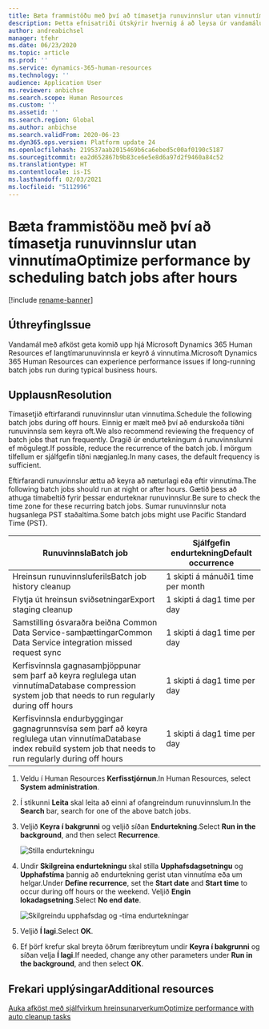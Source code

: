 ```yaml
---
title: Bæta frammistöðu með því að tímasetja runuvinnslur utan vinnutíma
description: Þetta efnisatriði útskýrir hvernig á að leysa úr vandamálum sem tengjast afköstum með Microsoft Dynamics 365 Human Resources með því að tímasetja langtímarunuvinnslu eftir vinnutíma.
author: andreabichsel
manager: tfehr
ms.date: 06/23/2020
ms.topic: article
ms.prod: ''
ms.service: dynamics-365-human-resources
ms.technology: ''
audience: Application User
ms.reviewer: anbichse
ms.search.scope: Human Resources
ms.custom: ''
ms.assetid: ''
ms.search.region: Global
ms.author: anbichse
ms.search.validFrom: 2020-06-23
ms.dyn365.ops.version: Platform update 24
ms.openlocfilehash: 219537aab2015469b6ca6ebed5c00af0190c5187
ms.sourcegitcommit: ea2d652867b9b83ce6e5e8d6a97d2f9460a84c52
ms.translationtype: HT
ms.contentlocale: is-IS
ms.lasthandoff: 02/03/2021
ms.locfileid: "5112996"
---
```

# <a name="optimize-performance-by-scheduling-batch-jobs-after-hours"></a><span data-ttu-id="fa087-103">Bæta frammistöðu með því að tímasetja runuvinnslur utan vinnutíma</span><span class="sxs-lookup"><span data-stu-id="fa087-103">Optimize performance by scheduling batch jobs after hours</span></span>

[!include [rename-banner](~/includes/cc-data-platform-banner.md)]

## <a name="issue"></a><span data-ttu-id="fa087-104">Úthreyfing</span><span class="sxs-lookup"><span data-stu-id="fa087-104">Issue</span></span>

<span data-ttu-id="fa087-105">Vandamál með afköst geta komið upp hjá Microsoft Dynamics 365 Human Resources ef langtímarunuvinnsla er keyrð á vinnutíma.</span><span class="sxs-lookup"><span data-stu-id="fa087-105">Microsoft Dynamics 365 Human Resources can experience performance issues if long-running batch jobs run during typical business hours.</span></span>

## <a name="resolution"></a><span data-ttu-id="fa087-106">Upplausn</span><span class="sxs-lookup"><span data-stu-id="fa087-106">Resolution</span></span>

<span data-ttu-id="fa087-107">Tímasetjið eftirfarandi runuvinnslur utan vinnutíma.</span><span class="sxs-lookup"><span data-stu-id="fa087-107">Schedule the following batch jobs during off hours.</span></span> <span data-ttu-id="fa087-108">Einnig er mælt með því að endurskoða tíðni runuvinnsla sem keyra oft.</span><span class="sxs-lookup"><span data-stu-id="fa087-108">We also recommend reviewing the frequency of batch jobs that run frequently.</span></span> <span data-ttu-id="fa087-109">Dragið úr endurtekningum á runuvinnslunni ef mögulegt.</span><span class="sxs-lookup"><span data-stu-id="fa087-109">If possible, reduce the recurrence of the batch job.</span></span> <span data-ttu-id="fa087-110">Í mörgum tilfellum er sjálfgefin tíðni nægjanleg.</span><span class="sxs-lookup"><span data-stu-id="fa087-110">In many cases, the default frequency is sufficient.</span></span>

<span data-ttu-id="fa087-111">Eftirfarandi runuvinnslur ættu að keyra að næturlagi eða eftir vinnutíma.</span><span class="sxs-lookup"><span data-stu-id="fa087-111">The following batch jobs should run at night or after hours.</span></span> <span data-ttu-id="fa087-112">Gætið þess að athuga tímabeltið fyrir þessar endurteknar runuvinnslur.</span><span class="sxs-lookup"><span data-stu-id="fa087-112">Be sure to check the time zone for these recurring batch jobs.</span></span> <span data-ttu-id="fa087-113">Sumar runuvinnslur nota hugsanlega PST staðaltíma.</span><span class="sxs-lookup"><span data-stu-id="fa087-113">Some batch jobs might use Pacific Standard Time (PST).</span></span>

| <span data-ttu-id="fa087-114">Runuvinnsla</span><span class="sxs-lookup"><span data-stu-id="fa087-114">Batch job</span></span> | <span data-ttu-id="fa087-115">Sjálfgefin endurtekning</span><span class="sxs-lookup"><span data-stu-id="fa087-115">Default occurrence</span></span> |
| --- | --- |
| <span data-ttu-id="fa087-116">Hreinsun runuvinnsluferils</span><span class="sxs-lookup"><span data-stu-id="fa087-116">Batch job history cleanup</span></span> | <span data-ttu-id="fa087-117">1 skipti á mánuði</span><span class="sxs-lookup"><span data-stu-id="fa087-117">1 time per month</span></span> |
| <span data-ttu-id="fa087-118">Flytja út hreinsun sviðsetningar</span><span class="sxs-lookup"><span data-stu-id="fa087-118">Export staging cleanup</span></span> | <span data-ttu-id="fa087-119">1 skipti á dag</span><span class="sxs-lookup"><span data-stu-id="fa087-119">1 time per day</span></span> |
| <span data-ttu-id="fa087-120">Samstilling ósvaraðra beiðna Common Data Service-samþættingar</span><span class="sxs-lookup"><span data-stu-id="fa087-120">Common Data Service integration missed request sync</span></span> | <span data-ttu-id="fa087-121">1 skipti á dag</span><span class="sxs-lookup"><span data-stu-id="fa087-121">1 time per day</span></span> |
| <span data-ttu-id="fa087-122">Kerfisvinnsla gagnasamþjöppunar sem þarf að keyra reglulega utan vinnutíma</span><span class="sxs-lookup"><span data-stu-id="fa087-122">Database compression system job that needs to run regularly during off hours</span></span> | <span data-ttu-id="fa087-123">1 skipti á dag</span><span class="sxs-lookup"><span data-stu-id="fa087-123">1 time per day</span></span> |
| <span data-ttu-id="fa087-124">Kerfisvinnsla endurbyggingar gagnagrunnsvísa sem þarf að keyra reglulega utan vinnutíma</span><span class="sxs-lookup"><span data-stu-id="fa087-124">Database index rebuild system job that needs to run regularly during off hours</span></span> | <span data-ttu-id="fa087-125">1 skipti á dag</span><span class="sxs-lookup"><span data-stu-id="fa087-125">1 time per day</span></span> |

1. <span data-ttu-id="fa087-126">Veldu í Human Resources **Kerfisstjórnun**.</span><span class="sxs-lookup"><span data-stu-id="fa087-126">In Human Resources, select **System administration**.</span></span>

2. <span data-ttu-id="fa087-127">Í stikunni **Leita** skal leita að einni af ofangreindum runuvinnslum.</span><span class="sxs-lookup"><span data-stu-id="fa087-127">In the **Search** bar, search for one of the above batch jobs.</span></span>

3. <span data-ttu-id="fa087-128">Veljið **Keyra í bakgrunni** og veljið síðan **Endurtekning**.</span><span class="sxs-lookup"><span data-stu-id="fa087-128">Select **Run in the background**, and then select **Recurrence**.</span></span>

   ![Stilla endurtekningu](media/talent-batch-history-cleanup-recurrence.png)

4. <span data-ttu-id="fa087-130">Undir **Skilgreina endurtekningu** skal stilla **Upphafsdagsetningu** og **Upphafstíma** þannig að endurtekning gerist utan vinnutíma eða um helgar.</span><span class="sxs-lookup"><span data-stu-id="fa087-130">Under **Define recurrence**, set the **Start date** and **Start time** to occur during off hours or the weekend.</span></span> <span data-ttu-id="fa087-131">Veljið **Engin lokadagsetning**.</span><span class="sxs-lookup"><span data-stu-id="fa087-131">Select **No end date**.</span></span> 

   ![Skilgreindu upphafsdag og -tíma endurtekningar](media/talent-batch-history-cleanup-define-recurrence.png)

5. <span data-ttu-id="fa087-133">Veljið **Í lagi**.</span><span class="sxs-lookup"><span data-stu-id="fa087-133">Select **OK**.</span></span>

6. <span data-ttu-id="fa087-134">Ef þörf krefur skal breyta öðrum færibreytum undir **Keyra í bakgrunni** og síðan velja **Í lagi**.</span><span class="sxs-lookup"><span data-stu-id="fa087-134">If needed, change any other parameters under **Run in the background**, and then select **OK**.</span></span>

## <a name="additional-resources"></a><span data-ttu-id="fa087-135">Frekari upplýsingar</span><span class="sxs-lookup"><span data-stu-id="fa087-135">Additional resources</span></span>

[<span data-ttu-id="fa087-136">Auka afköst með sjálfvirkum hreinsunarverkum</span><span class="sxs-lookup"><span data-stu-id="fa087-136">Optimize performance with auto cleanup tasks</span></span>](hr-admin-troubleshooting-batch-history.md)
